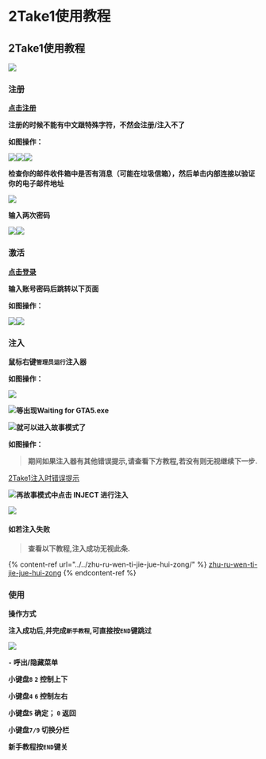 # 2Take1使用教程

## 2Take1使用教程

![](https://docs.hzz.im/\~gitbook/image?url=https%3A%2F%2F1382592200-files.gitbook.io%2F%7E%2Ffiles%2Fv0%2Fb%2Fgitbook-x-prod.appspot.com%2Fo%2Fspaces%252F7YXEHggLzaiKwZjRSOD4%252Fuploads%252FlI38hI9yCqIe7URvtKH4%252F2Take1.png%3Falt%3Dmedia%26token%3D50c1189e-f090-44fc-bdcd-cee3da39befb\&width=768\&dpr=4\&quality=100\&sign=45ab256d\&sv=1)

### **注册** <a href="#zhu-ce" id="zhu-ce"></a>

[**点击注册**](https://2take1.menu/register)

**注册的时候不能有中文跟特殊字符，不然会注册/注入不了**

**如图操作：**

![](https://docs.hzz.im/\~gitbook/image?url=https%3A%2F%2F1382592200-files.gitbook.io%2F%7E%2Ffiles%2Fv0%2Fb%2Fgitbook-x-prod.appspot.com%2Fo%2Fspaces%252F7YXEHggLzaiKwZjRSOD4%252Fuploads%252FOQcVsxUq0CcBVAsaSIg8%252FQQ%25E5%259B%25BE%25E7%2589%258720220317195326.png%3Falt%3Dmedia%26token%3D239574b1-75d8-488b-8ae1-44ee4b23c01b\&width=768\&dpr=4\&quality=100\&sign=cf2eb12e\&sv=1)![](https://docs.hzz.im/\~gitbook/image?url=https%3A%2F%2F1382592200-files.gitbook.io%2F%7E%2Ffiles%2Fv0%2Fb%2Fgitbook-x-prod.appspot.com%2Fo%2Fspaces%252F7YXEHggLzaiKwZjRSOD4%252Fuploads%252FZSWJ9fm9ukphJqteM47i%252FQQ%25E5%259B%25BE%25E7%2589%258720220317195646.png%3Falt%3Dmedia%26token%3Dfdb8ac3e-9fdd-41e8-86b1-5a333f64acef\&width=768\&dpr=4\&quality=100\&sign=9b75dfdc\&sv=1)![](https://docs.hzz.im/\~gitbook/image?url=https%3A%2F%2F1382592200-files.gitbook.io%2F%7E%2Ffiles%2Fv0%2Fb%2Fgitbook-x-prod.appspot.com%2Fo%2Fspaces%252F7YXEHggLzaiKwZjRSOD4%252Fuploads%252FDRCPqTJIbPjarTxF3KXX%252FQQ%25E5%259B%25BE%25E7%2589%258720220317195536.png%3Falt%3Dmedia%26token%3D8ac14a51-c79c-4368-adf5-fc93bb6764ab\&width=768\&dpr=4\&quality=100\&sign=7172929a\&sv=1)

**检查你的邮件收件箱中是否有消息（可能在垃圾信箱），然后单击内部连接以验证你的电子邮件地址**

![](https://docs.hzz.im/\~gitbook/image?url=https%3A%2F%2F1382592200-files.gitbook.io%2F%7E%2Ffiles%2Fv0%2Fb%2Fgitbook-x-prod.appspot.com%2Fo%2Fspaces%252F7YXEHggLzaiKwZjRSOD4%252Fuploads%252FYxoOOvGGtt0Dl3UFp1LS%252FQQ%25E5%259B%25BE%25E7%2589%258720220317195756.png%3Falt%3Dmedia%26token%3D9352602e-e485-45f4-853d-7689a2590d5f\&width=768\&dpr=4\&quality=100\&sign=16154b0d\&sv=1)

**输入两次密码**

![](https://docs.hzz.im/\~gitbook/image?url=https%3A%2F%2F1382592200-files.gitbook.io%2F%7E%2Ffiles%2Fv0%2Fb%2Fgitbook-x-prod.appspot.com%2Fo%2Fspaces%252F7YXEHggLzaiKwZjRSOD4%252Fuploads%252FUeZKvIA8dHDKEzvZnvll%252F1.png%3Falt%3Dmedia%26token%3D0e522525-48ed-4e73-b2f4-6737f0f24f59\&width=768\&dpr=4\&quality=100\&sign=e9154b45\&sv=1)![](https://docs.hzz.im/\~gitbook/image?url=https%3A%2F%2F1382592200-files.gitbook.io%2F%7E%2Ffiles%2Fv0%2Fb%2Fgitbook-x-prod.appspot.com%2Fo%2Fspaces%252F7YXEHggLzaiKwZjRSOD4%252Fuploads%252FbTNm93LsjiPF7BD8oyT2%252F2.png%3Falt%3Dmedia%26token%3D8b81a521-e858-472e-ae92-24567192b1e3\&width=768\&dpr=4\&quality=100\&sign=9aa893f6\&sv=1)

### **激活** <a href="#ji-huo" id="ji-huo"></a>

[**点击登录**](https://2take1.menu/login)

**输入账号密码后跳转以下页面**

**如图操作：**

![](https://docs.hzz.im/\~gitbook/image?url=https%3A%2F%2F1382592200-files.gitbook.io%2F%7E%2Ffiles%2Fv0%2Fb%2Fgitbook-x-prod.appspot.com%2Fo%2Fspaces%252F7YXEHggLzaiKwZjRSOD4%252Fuploads%252FXZOf2FgrlT1CfanCqK4h%252FQQ%25E5%259B%25BE%25E7%2589%258720220317205103.png%3Falt%3Dmedia%26token%3D37962c48-3be1-460f-b520-14c02566792f\&width=768\&dpr=4\&quality=100\&sign=9269b963\&sv=1)![](https://docs.hzz.im/\~gitbook/image?url=https%3A%2F%2F1382592200-files.gitbook.io%2F%7E%2Ffiles%2Fv0%2Fb%2Fgitbook-x-prod.appspot.com%2Fo%2Fspaces%252F7YXEHggLzaiKwZjRSOD4%252Fuploads%252FJKwtUGBNJrc5uneVx98y%252F2T%25E6%25BF%2580%25E6%25B4%25BB.png%3Falt%3Dmedia%26token%3Daae44415-9f45-4db4-8a63-bf2074a490ee\&width=768\&dpr=4\&quality=100\&sign=b2921a88\&sv=1)

### 注入 <a href="#zhu-ru" id="zhu-ru"></a>

**鼠标右键`管理员运行`注入器**

**如图操作：**

![](https://docs.hzz.im/\~gitbook/image?url=https%3A%2F%2F1382592200-files.gitbook.io%2F%7E%2Ffiles%2Fv0%2Fb%2Fgitbook-x-prod.appspot.com%2Fo%2Fspaces%252F7YXEHggLzaiKwZjRSOD4%252Fuploads%252FtqsFPFhBIP1RadUM5M6r%252FQQ%25E5%259B%25BE%25E7%2589%258720220525195103.png%3Falt%3Dmedia%26token%3D010980f0-e620-41bf-9061-cd4d46c16e0b\&width=768\&dpr=4\&quality=100\&sign=f80ba2e0\&sv=1)

![](https://docs.hzz.im/\~gitbook/image?url=https%3A%2F%2F1382592200-files.gitbook.io%2F%7E%2Ffiles%2Fv0%2Fb%2Fgitbook-x-prod.appspot.com%2Fo%2Fspaces%252F7YXEHggLzaiKwZjRSOD4%252Fuploads%252F9E4FEYX4KaoNt4flWWxD%252FQQ%25E5%259B%25BE%25E7%2589%258720210202130650.png%3Falt%3Dmedia%26token%3D2c7d34df-7251-4b44-bd2f-26400caa000f\&width=768\&dpr=4\&quality=100\&sign=89d0d038\&sv=1)**等出现Waiting for GTA5.exe**

![](https://docs.hzz.im/\~gitbook/image?url=https%3A%2F%2F1382592200-files.gitbook.io%2F%7E%2Ffiles%2Fv0%2Fb%2Fgitbook-x-prod.appspot.com%2Fo%2Fspaces%252F7YXEHggLzaiKwZjRSOD4%252Fuploads%252FLQ4Hyd7yep4nDKi5rwoA%252FQQ%25E5%259B%25BE%25E7%2589%258720210202124047.png%3Falt%3Dmedia%26token%3Dcbc4944e-0777-47a5-9366-dbe9e2a621b4\&width=768\&dpr=4\&quality=100\&sign=39e65f5b\&sv=1)**就可以进入故事模式了**

**如图操作：**

> **期间如果注入器有其他错误提示,请查看下方教程,若没有则无视继续下一步.**

[2Take1注入时错误提示](https://docs.hzz.im/gta5/2take1/fail)

![](https://docs.hzz.im/\~gitbook/image?url=https%3A%2F%2F1382592200-files.gitbook.io%2F%7E%2Ffiles%2Fv0%2Fb%2Fgitbook-x-prod.appspot.com%2Fo%2Fspaces%252F7YXEHggLzaiKwZjRSOD4%252Fuploads%252Fg2fbvDDoFuovt36lKCRy%252FQQ%25E5%259B%25BE%25E7%2589%258720210202125237.png%3Falt%3Dmedia%26token%3Da679fada-cde3-4ead-a555-df67044db2f3\&width=768\&dpr=4\&quality=100\&sign=6c579be9\&sv=1)**再故事模式中点击 INJECT 进行注入**

![](https://docs.hzz.im/\~gitbook/image?url=https%3A%2F%2F1382592200-files.gitbook.io%2F%7E%2Ffiles%2Fv0%2Fb%2Fgitbook-x-prod.appspot.com%2Fo%2Fspaces%252F7YXEHggLzaiKwZjRSOD4%252Fuploads%252FVsPO28ql447AmF1sijuC%252F6.png%3Falt%3Dmedia%26token%3D389eeac1-4dfc-4148-b5b2-87b60eff9be0\&width=768\&dpr=4\&quality=100\&sign=4ff5cd1\&sv=1)

#### 如若注入失败 <a href="#ru-ruo-zhu-ru-shi-bai" id="ru-ruo-zhu-ru-shi-bai"></a>

> **查看以下教程,注入成功无视此条.**

{% content-ref url="../../zhu-ru-wen-ti-jie-jue-hui-zong/" %}
[zhu-ru-wen-ti-jie-jue-hui-zong](../../zhu-ru-wen-ti-jie-jue-hui-zong/)
{% endcontent-ref %}

### 使用 <a href="#shi-yong" id="shi-yong"></a>

**操作方式**

**注入成功后,并完成`新手教程`,可直接按`END`键跳过**

![](https://docs.hzz.im/\~gitbook/image?url=https%3A%2F%2F1382592200-files.gitbook.io%2F%7E%2Ffiles%2Fv0%2Fb%2Fgitbook-x-prod.appspot.com%2Fo%2Fspaces%252F7YXEHggLzaiKwZjRSOD4%252Fuploads%252F6w4zZRiXDzFdE1bdRz5a%252F%25E6%259C%25AA%25E6%25A0%2587%25E9%25A2%2598-1.png%3Falt%3Dmedia%26token%3D091df414-4135-4316-9439-a8d44d966ff3\&width=768\&dpr=4\&quality=100\&sign=6344e927\&sv=1)

**`-` 呼出/隐藏菜单**

**小键盘`8`** **`2` 控制上下**

**小键盘`4`** **`6` 控制左右**

**小键盘`5` 确定； `0` 返回**

**小键盘`7/9` 切换分栏**

**新手教程按`END`键关**
